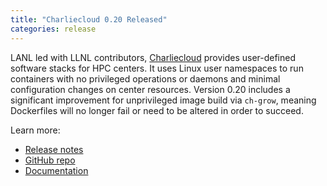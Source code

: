 ```yaml
---
title: "Charliecloud 0.20 Released"
categories: release
---
```


LANL led with LLNL contributors, [Charliecloud](https://github.com/hpc/charliecloud) provides user-defined software stacks for HPC centers. It uses Linux user namespaces to run containers with no privileged operations or daemons and minimal configuration changes on center resources. Version 0.20 includes a significant improvement for unprivileged image build via `ch-grow`, meaning Dockerfiles will no longer fail or need to be altered in order to succeed.

Learn more:
- [Release notes](https://github.com/hpc/charliecloud/releases/tag/v0.20)
- [GitHub repo](https://github.com/hpc/charliecloud)
- [Documentation](https://hpc.github.io/charliecloud)
